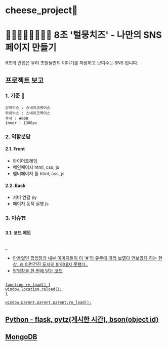 # cheese_project🧀 
  
🐶🐱🐰🦊🐻🐻‍❄️🐯 8조 '털뭉치즈' - 나만의 SNS 페이지 만들기  
===================================
8조의 컨셉은 우리 조원들만의 이야기를 저장하고 보여주는 SNS 입니다.

## 프로젝트 보고  

### 1. 기준 📂 
<pre><code>상위박스 : 스네이크케이스
하위박스 : 스네이크케이스  
주색 : #000
inner : 1300px
</code></pre>
  
### 2. 역할분담  
#### 2.1. Front  
* 와이어프레임  
* 메인페이지 html, css, js  
* 멤버페이지 틀 html, css, js  
#### 2.2. Back  
* 서버 연결 py  
* 페이지 동작 실행 js  

### 3. 이슈❓❗️
#### 3.1. 코드 메모
<pre><code> 
<a href=“#”> 
</code></pre>
* 만들었던 팝업창과 내부 이미지들이 이 '#'의 유무에 따라 보였다 안보였다 하는 현상. 왜 이런건진 도저히 밝혀내지 못했다..
* 팝업창을 한 번에 닫는 코드 
<pre><code>
function re_load() {
window.location.reload();
}

window.parent.parent.parent.re_load();
</code></pre>


## Python - flask, pytz(게시한 시간), bson(object id)
## MongoDB
